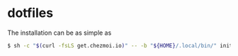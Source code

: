 # dotfiles
The installation can be as simple as 
```bash
$ sh -c "$(curl -fsLS get.chezmoi.io)" -- -b "${HOME}/.local/bin/" init --purge-binary --apply $spencerrais
```
